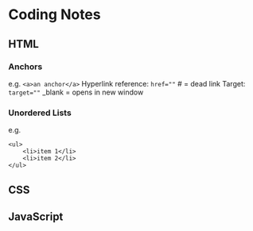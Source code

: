 # Coding Notes

## HTML
### Anchors 
e.g. `<a>an anchor</a>`
Hyperlink reference:    `href=""`
    # = dead link
Target:                 `target=""`
    _blank = opens in new window

### Unordered Lists
e.g.
```
<ul>
    <li>item 1</li>
    <li>item 2</li>
</ul>
```

## CSS

## JavaScript